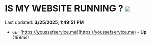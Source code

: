 # IS MY WEBSITE RUNNING ? [![](https://img.shields.io/static/v1?label=Sponsor&message=%E2%9D%A4&logo=GitHub&color=%23fe8e86)](https://github.com/sponsors/Youssef-Lehmam)

Last updated: **3/25/2025, 1:49:51 PM**

- `GET` [https://youssefservice.me](https://youssefservice.me) - **Up** (199ms)
